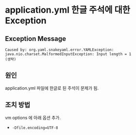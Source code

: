 # application.yml 한글 주석에 대한 Exception

## Exception Message
```
Caused by: org.yaml.snakeyaml.error.YAMLException: java.nio.charset.MalformedInputException: Input length = 1
(생략)
```
## 원인
application.yml 파일에 한글로 된 주석이 문제가 됨.

## 조치 방법
vm options 에 아래 옵션 추가.
- `-Dfile.encoding=UTF-8`
